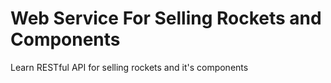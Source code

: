 # Web Service For Selling Rockets and Components

Learn RESTful API for selling rockets and it's components


